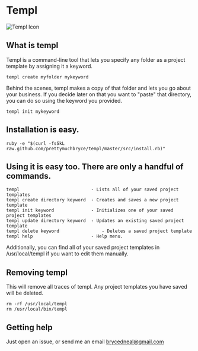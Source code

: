 # Templ

![Templ Icon](http://www.gettyicons.com/free-icons/101/alien-vs-predator/png/256/avp4_256.png)

## What is templ

Templ is a command-line tool that lets you specify any folder as a project template by assigning it a keyword. 

	templ create myfolder mykeyword

Behind the scenes, templ makes a copy of that folder and lets you go about your business. If you decide later on that you want to "paste" that directory, you can do so using the keyword you provided.

	templ init mykeyword

## Installation is easy.

	ruby -e "$(curl -fsSkL raw.github.com/prettymuchbryce/templ/master/src/install.rb)"

## Using it is easy too. There are only a handful of commands.

	templ 							- Lists all of your saved project templates
	templ create directory keyword 	- Creates and saves a new project template
	templ init keyword 				- Initializes one of your saved project templates
	templ update directory keyword 	- Updates an existing saved project template
	templ delete keyword 				- Deletes a saved project template
	templ help 						- Help menu. 

Additionally, you can find all of your saved project templates in /usr/local/templ if you want to edit them manually.

## Removing templ
This will remove all traces of templ. Any project templates you have saved will be deleted.

	rm -rf /usr/local/templ
	rm /usr/local/bin/templ

## Getting help

Just open an issue, or send me an email brycedneal@gmail.com